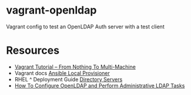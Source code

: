 # vagrant-openldap
Vagrant config to test an OpenLDAP Auth server with a test client

# Resources
* [Vagrant Tutorial – From Nothing To Multi-Machine](https://manski.net/2016/09/vagrant-multi-machine-tutorial/)
* Vagrant docs [Ansible Local Provisioner](https://www.vagrantup.com/docs/provisioning/ansible_local.html)
* RHEL ^ Deployment Guide [Directory Servers](https://access.redhat.com/documentation/en-US/Red_Hat_Enterprise_Linux/6/html/Deployment_Guide/ch-Directory_Servers.html)
* [How To Configure OpenLDAP and Perform Administrative LDAP Tasks](https://www.digitalocean.com/community/tutorials/how-to-configure-openldap-and-perform-administrative-ldap-tasks)
